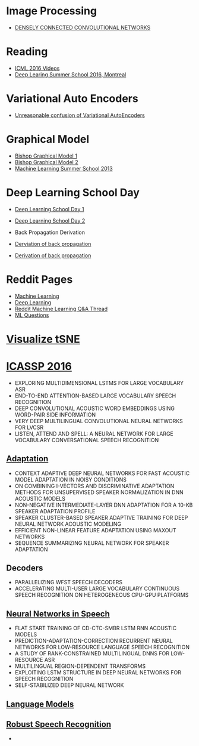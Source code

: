 # Image Processing

* [DENSELY CONNECTED CONVOLUTIONAL NETWORKS](http://arxiv.org/pdf/1608.06993v1.pdf)


# Reading

* [ICML 2016 Videos](http://techtalks.tv/icml/2016/tutorials/?utm_campaign=Revue%20newsletter&utm_medium=Newsletter&utm_source=revue)
* [Deep Learing Summer School 2016, Montreal](http://videolectures.net/deeplearning2016_montreal/?utm_campaign=Revue%20newsletter&utm_medium=Newsletter&utm_source=revue)


# Variational Auto Encoders

* [Unreasonable confusion of Variational AutoEncoders](https://jaan.io/unreasonable-confusion/)


# Graphical Model

* [Bishop Graphical Model 1](http://mlss.tuebingen.mpg.de/2013/bishop_slides.pdf)
* [Bishop Graphical Model 2](http://www.cs.ucf.edu/~mtappen/cap6412/lecs/graphical_models.pdf)
* [Machine Learning Summer School 2013](http://webdav.tuebingen.mpg.de/mlss2013/2013/speakers.html)


# Deep Learning School Day

* [Deep Learning School Day 1](https://www.youtube.com/watch?v=eyovmAtoUx0&feature=youtu.be)
* [Deep Learning School Day 2](https://www.youtube.com/watch?v=9dXiAecyJrY&feature=youtu.be)

* Back Propagation Derivation

* [Derviation of back propagation](http://briandolhansky.com/blog/2013/9/27/artificial-neural-networks-backpropagation-part-4)
* [Derivation of back propagation](http://briandolhansky.com/blog/2014/10/30/artificial-neural-networks-matrix-form-part-5)

# Reddit Pages
* [Machine Learning](https://www.reddit.com/r/MachineLearning/)
* [Deep Learning](https://www.reddit.com/r/deeplearning/)
* [Reddit Machine Learning Q&A Thread](https://www.reddit.com/user/feedtheaimbot)
* [ML Questions](https://www.reddit.com/r/MLQuestions/)

# [Visualize tSNE](http://distill.pub/2016/misread-tsne/)

# [ICASSP 2016](http://www.icassp2016.org/Papers/RegularProgram_MS.asp)

* EXPLORING MULTIDIMENSIONAL LSTMS FOR LARGE VOCABULARY ASR
* END-TO-END ATTENTION-BASED LARGE VOCABULARY SPEECH RECOGNITION
* DEEP CONVOLUTIONAL ACOUSTIC WORD EMBEDDINGS USING WORD-PAIR SIDE INFORMATION
* VERY DEEP MULTILINGUAL CONVOLUTIONAL NEURAL NETWORKS FOR LVCSR
* LISTEN, ATTEND AND SPELL: A NEURAL NETWORK FOR LARGE VOCABULARY CONVERSATIONAL SPEECH RECOGNITION

## [Adaptation](http://www.icassp2016.org/Papers/PublicSessionIndex3_MS.asp?Sessionid=1159)

* CONTEXT ADAPTIVE DEEP NEURAL NETWORKS FOR FAST ACOUSTIC MODEL ADAPTATION IN NOISY CONDITIONS
* ON COMBINING I-VECTORS AND DISCRIMINATIVE ADAPTATION METHODS FOR UNSUPERVISED SPEAKER NORMALIZATION IN DNN ACOUSTIC MODELS
* NON-NEGATIVE INTERMEDIATE-LAYER DNN ADAPTATION FOR A 10-KB SPEAKER ADAPTATION PROFILE
* SPEAKER CLUSTER-BASED SPEAKER ADAPTIVE TRAINING FOR DEEP NEURAL NETWORK ACOUSTIC MODELING
* EFFICIENT NON-LINEAR FEATURE ADAPTATION USING MAXOUT NETWORKS
* SEQUENCE SUMMARIZING NEURAL NETWORK FOR SPEAKER ADAPTATION

## Decoders

* PARALLELIZING WFST SPEECH DECODERS
* ACCELERATING MULTI-USER LARGE VOCABULARY CONTINUOUS SPEECH RECOGNITION ON HETEROGENEOUS CPU-GPU PLATFORMS

## [Neural Networks in Speech](http://www.icassp2016.org/Papers/PublicSessionIndex3_MS.asp?Sessionid=1160)

* FLAT START TRAINING OF CD-CTC-SMBR LSTM RNN ACOUSTIC MODELS
* PREDICTION-ADAPTATION-CORRECTION RECURRENT NEURAL NETWORKS FOR LOW-RESOURCE LANGUAGE SPEECH RECOGNITION
* A STUDY OF RANK-CONSTRAINED MULTILINGUAL DNNS FOR LOW-RESOURCE ASR
* MULTILINGUAL REGION-DEPENDENT TRANSFORMS
* EXPLOITING LSTM STRUCTURE IN DEEP NEURAL NETWORKS FOR SPEECH RECOGNITION
* SELF-STABILIZED DEEP NEURAL NETWORK


## [Language Models](http://www.icassp2016.org/Papers/PublicSessionIndex3_MS.asp?Sessionid=1165)

## [Robust Speech Recognition](http://www.icassp2016.org/Papers/PublicSessionIndex3_MS.asp?Sessionid=1158)

*  